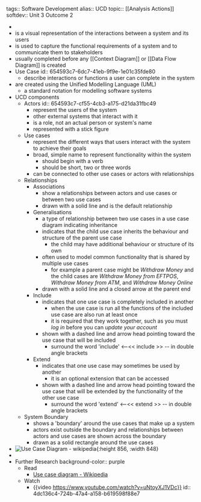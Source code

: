 tags:: Software Development
alias:: UCD
topic:: [[Analysis Actions]]
softdev:: Unit 3 Outcome 2

-
- is a visual representation of the interactions between a system and its users
- is used to capture the functional requirements of a system and to communicate them to stakeholders
- usually completed before any [[Context Diagram]] or [[Data Flow Diagram]] is created
- Use Case
  id:: 654593c7-6dc7-41eb-9f9e-1e01c35fde80
	- describe interactions or functions a user can complete in the system
- are created using the Unified Modelling Language (UML)
	- a standard notation for modelling software systems
- UCD components
	- Actors
	  id:: 654593c7-cf55-4cb3-a175-d21da31fbc49
		- represent the users of the system
		- other external systems that interact with it
		- is a role, not an actual person or system's name
		- represented with a stick figure
	- Use cases
		- represent the different ways that users interact with the system to achieve their goals
		- broad, simple name to represent functionality within the system
			- should begin with a verb
			- should be short, two or three words
		- can be connected to other use cases or actors with relationships
	- Relationships
		- Associations
			- show a relationships between actors and use cases or between two use cases
			- drawn with a solid line and is the default relationship
		- Generalisations
			- a type of relationship between two use cases in a use case diagram indicating inheritance
			- indicates that the child use case inherits the behaviour and structure of the parent use case
				- the child may have additional behaviour or structure of its own
			- often used to model common functionality that is shared by multiple use cases
				- for example a parent case might be *Withdraw Money* and the child cases are *Withdraw Money from EFTPOS*, *Withdraw Money from ATM*, and *Withdraw Money Online*
			- drawn with a solid line and a closed arrow at the parent end
		- Include
			- indicates that one use case is completely included in another
				- when the use case is run all the functions of the included use case are also run at least once
				- it is required that they work together, such as you must *log in* before you can *update your account*
			- shown with a dashed line and arrow head pointing toward the use case that will be included
				- surround the word 'include' <--<< include >> -- in double angle brackets
		- Extend
			- indicates that one use case may sometimes be used by another
				- it is an optional extension that can be accessed
			- shown with a dashed line and arrow head pointing toward the use case that will be extended by the functionality of the other use case
				- surround the word 'extend' <--<< extend >> -- in double angle brackets
	- System Boundary
		- shows a 'boundary' around the use cases that make up a system
		- actors exist outside the boundary and relationships between actors and use cases are shown across the boundary
		- drawn as a solid rectangle around the use cases
- ![Use Case Diagram - wikipedia](https://upload.wikimedia.org/wikipedia/commons/thumb/1/1d/Use_case_restaurant_model.svg/1280px-Use_case_restaurant_model.svg.png){:height 856, :width 848}
-
- Further Research
  background-color:: purple
	- Read
		- [Use case diagram - Wikipedia](https://en.wikipedia.org/wiki/Use_case_diagram)
	- Watch
		- {{video https://www.youtube.com/watch?v=uNtoyXJ1VDc}}
		  id:: 4dc136c4-724b-47a4-a158-b619598f88e7